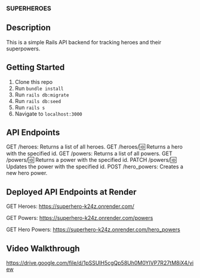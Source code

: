 ### SUPERHEROES

## Description
This is a simple Rails API backend for tracking heroes and their superpowers.

## Getting Started
1. Clone this repo
2. Run `bundle install`
3. Run `rails db:migrate`
4. Run `rails db:seed`
5. Run `rails s`
6. Navigate to `localhost:3000`

## API Endpoints
GET /heroes: Returns a list of all heroes.
GET /heroes/:id: Returns a hero with the specified id.
GET /powers: Returns a list of all powers.
GET /powers/:id: Returns a power with the specified id.
PATCH /powers/:id: Updates the power with the specified id.
POST /hero_powers: Creates a new hero power.

## Deployed API Endpoints at Render

GET Heroes: https://superhero-k24z.onrender.com/

GET Powers: https://superhero-k24z.onrender.com/powers

GET Hero Powers: https://superhero-k24z.onrender.com/hero_powers



## Video Walkthrough

https://drive.google.com/file/d/1pSSUlH5cgQp58Uh0M0YIVP7R27tM8iX4/view